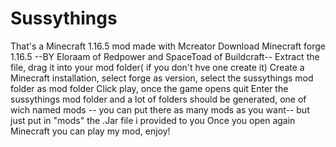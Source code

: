 # Sussythings
That's a Minecraft 1.16.5 mod made with Mcreator
Download Minecraft forge 1.16.5  --BY Eloraam of Redpower and SpaceToad of Buildcraft--
Extract the file, drag it into your mod folder( if you don't hve one create it)
Create a Minecraft installation, select forge as version, select the sussythings mod folder as mod folder
Click play, once the game opens quit
Enter the sussythings mod folder and a lot of folders should be generated, one of wich named mods
-- you can put there as many mods as you want--
but just put in "mods" the .Jar file i provided to you
Once you open again Minecraft you can play my mod, enjoy!
